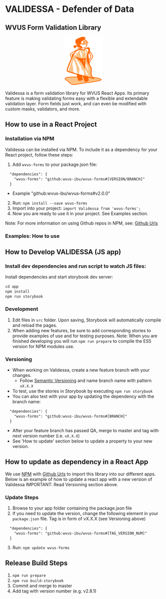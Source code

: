 # VALIDESSA - Defender of Data 
## WVUS Form Validation Library

<p align="center">
  <img src="validessa.png">
</p>

Validessa is a form validation library for WVUS React Apps. Its primary feature is making validating forms easy with a flexible and extendable validation layer. Form fields just work, and can even be modified with custom masks, validators, and more.

## How to use in a React Project

### Installation via NPM
Validessa can be installed via NPM. To include it as a dependency for your React project, follow these steps:
1. Add `wvus-forms` to your package.json file:
```
  "dependencies": {
    "wvus-forms": "github:wvus-ibu/wvus-forms#[VERSION/BRANCH]"
  }
```
* Example "github:wvus-ibu/wvus-forms#v2.0.0"
2. Run: `npm install --save wvus-forms`
3. Import into your project: `import Validessa from 'wvus-forms';`
4. Now you are ready to use it in your project. See Examples section.

Note: For more information on using Github repos in NPM, see: [Github Urls](https://docs.npmjs.com/files/package.json#github-urls)

### Examples: How to use

## How to Develop VALIDESSA (JS app)

### Install dev dependencies and run script to watch JS files: 
Install dependencies and start storybook dev server:
```
cd app
npm install
npm run storybook
```

### Development
1. Edit files in `src` folder. Upon saving, Storybook will automatically compile and reload the pages.
2. When adding new features, be sure to add corresponding stories to provide examples of use and for testing purposes.
Note: When you are finished developing you will run `npm run prepare` to compile the ES5 version for NPM modules use.

### Versioning
- When working on Validessa, create a new feature branch with your changes. 
  - Follow [Semantic Versioning](http://semver.org/) and name branch name with pattern `vX.X.X`
- To test, use the stories in Storybook by executing `npm run storybook`
- You can also test with your app by updating the dependency with the branch name:
```
  "dependencies": {
    "wvus-forms": "github:wvus-ibu/wvus-forms#[BRANCH]"
  }
```
- After your feature branch has passed QA, merge to master and tag with next version number (i.e. `vX.X.X`)
- See 'How to update' section below to update a property to your new version.


## How to update as dependency in a React App
We use [NPM](https://docs.npmjs.com) with [Github Urls](https://docs.npmjs.com/files/package.json#github-urls) to import this library into our different apps. Below is an example of how to update a react app with a new version of Validessa
IMPORTANT: Read Versioning section above.

### Update Steps
1. Browse to your app folder containing the package.json file
2. If you need to update the version, change the following element in your `package.json` file. Tag is in form of vX.X.X (see Versioning above)
```
  "dependencies": {
    "wvus-forms": "github:wvus-ibu/wvus-forms#[TAG_VERSION_NUM]"
  }
```
3. Run: `npm update wvus-forms`

## Release Build Steps
1. `npm run prepare`
2. `npm run build-storybook`
3. Commit and merge to master
4. Add tag with version number (e.g. v2.8.1)
